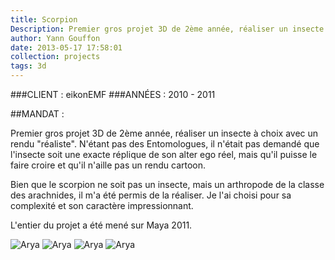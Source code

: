 ```yaml
---
title: Scorpion
Description: Premier gros projet 3D de 2ème année, réaliser un insecte à choix avec un rendu "réaliste".
author: Yann Gouffon
date: 2013-05-17 17:58:01
collection: projects
tags: 3d
---
```


###CLIENT : eikonEMF
###ANNÉES : 2010 - 2011

##MANDAT :

Premier gros projet 3D de 2ème année, réaliser un insecte à choix avec un rendu "réaliste". N'étant pas des Entomologues, il n'était pas demandé que l'insecte soit une exacte réplique de son alter ego réel, mais qu'il puisse le faire croire et qu'il n'aille pas un rendu cartoon.

Bien que le scorpion ne soit pas un insecte, mais un arthropode de la classe des arachnides, il m'a été permis de la réaliser. Je l'ai choisi pour sa complexité et son caractère impressionnant.

L'entier du projet a été mené sur Maya 2011. 

![Arya](http://staging.yago.io/content/images/scorpionocc01.jpg.jpg)
![Arya](http://staging.yago.io/content/images/scorpionocc02.jpg.jpg)
![Arya](http://staging.yago.io/content/images/scorpioncolor01.jpg.jpg)
![Arya](http://staging.yago.io/content/images/scorpioncolor02.jpg.jpg)
